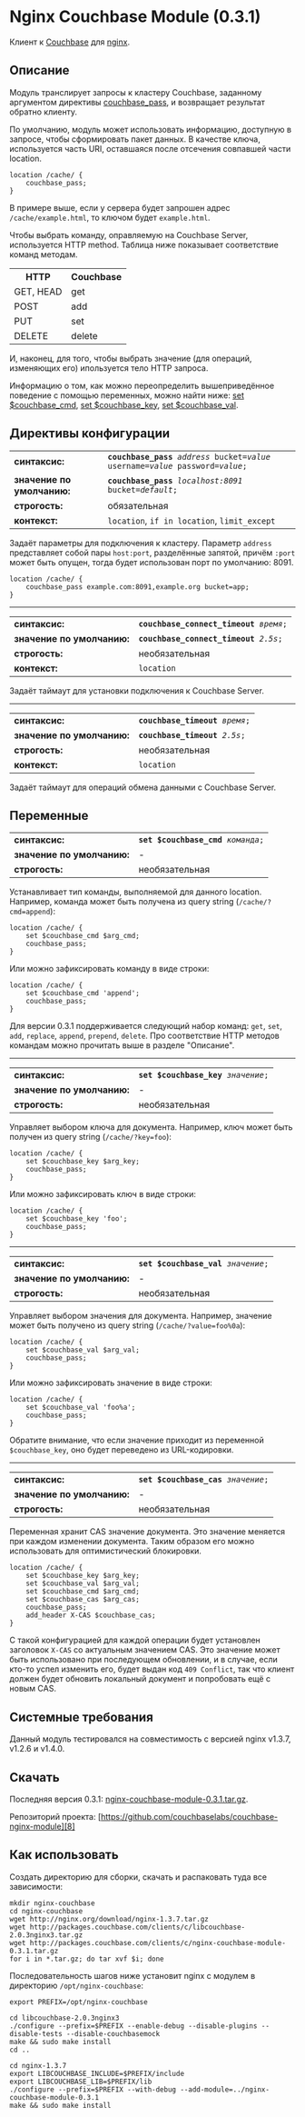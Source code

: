 # Nginx Couchbase Module (0.3.1)

Клиент к [Couchbase][1] для [nginx][2].

## Описание

Модуль транслирует запросы к кластеру Couchbase, заданному аргументом
директивы [couchbase_pass][3], и возвращает результат обратно клиенту.

По умолчанию, модуль может использовать информацию, доступную в
запросе, чтобы сформировать пакет данных. В качестве ключа,
используется часть URI, оставшаяся после отсечения совпавшей части
location.

    location /cache/ {
        couchbase_pass;
    }

В примере выше, если у сервера будет запрошен адрес
`/cache/example.html`, то ключом будет `example.html`.

Чтобы выбрать команду, оправляемую на Couchbase Server, используется
HTTP method. Таблица ниже показывает соответствие команд методам.

<table>
  <tr><th>HTTP</th><th>Couchbase</th></tr>
  <tr><td>GET, HEAD</td><td>get</td></tr>
  <tr><td>POST</td><td>add</td></tr>
  <tr><td>PUT</td><td>set</td></tr>
  <tr><td>DELETE</td><td>delete</td></tr>
</table>

И, наконец, для того, чтобы выбрать значение (для операций, изменяющих
его) ипользуется тело HTTP запроса.

Информацию о том, как можно переопределить вышеприведённое поведение с
помощью переменных, можно найти ниже: [set $couchbase_cmd][4], [set
$couchbase_key][5], [set $couchbase_val][6].

## Директивы конфигурации

<a name="couchbase_pass"></a>
<table>
  <tr>
    <td><strong>синтаксис:</strong></td>
    <td><code><strong>couchbase_pass</strong> <i>address</i> bucket=<i>value</i> username=<i>value</i> password=<i>value</i>;</code></td>
  </tr>
  <tr>
    <td><strong>значение по умолчанию:</strong></td>
    <td><code><strong>couchbase_pass</strong> <i>localhost:8091</i> bucket=<i>default</i>;</code></td>
  </tr>
  <tr>
    <td><strong>строгость:</strong></td>
    <td>обязательная</td>
  </tr>
  <tr>
    <td><strong>контекст:</strong></td>
    <td><code>location</code>, <code>if in location</code>, <code>limit_except</code></td>
  </tr>
</table>

Задаёт параметры для подключения к кластеру. Параметр `address`
представляет собой пары `host:port`, разделённые запятой, причём
`:port` может быть опущен, тогда будет использован порт по умолчанию:
8091.

    location /cache/ {
        couchbase_pass example.com:8091,example.org bucket=app;
    }

* * *

<a name="couchbase_connect_timeout"></a>
<table>
  <tr>
    <td><strong>синтаксис:</strong></td>
    <td><code><strong>couchbase_connect_timeout</strong> <i>время</i>;</code></td>
  </tr>
  <tr>
    <td><strong>значение по умолчанию:</strong></td>
    <td><code><strong>couchbase_connect_timeout</strong> <i>2.5s</i>;</code></td>
  </tr>
  <tr>
    <td><strong>строгость:</strong></td>
    <td>необязательная</td>
  </tr>
  <tr>
    <td><strong>контекст:</strong></td>
    <td><code>location</code></td>
  </tr>
</table>

Задаёт таймаут для установки подключения к Couchbase Server.

* * *

<a name="couchbase_timeout"></a>
<table>
  <tr>
    <td><strong>синтаксис:</strong></td>
    <td><code><strong>couchbase_timeout</strong> <i>время</i>;</code></td>
  </tr>
  <tr>
    <td><strong>значение по умолчанию:</strong></td>
    <td><code><strong>couchbase_timeout</strong> <i>2.5s</i>;</code></td>
  </tr>
  <tr>
    <td><strong>строгость:</strong></td>
    <td>необязательная</td>
  </tr>
  <tr>
    <td><strong>контекст:</strong></td>
    <td><code>location</code></td>
  </tr>
</table>

Задаёт таймаут для операций обмена данными с Couchbase Server.

## Переменные

<a name="set-couchbase_cmd"></a>
<table>
  <tr>
    <td><strong>синтаксис:</strong></td>
    <td><code><strong>set $couchbase_cmd</strong> <i>команда</i>;</code></td>
  </tr>
  <tr>
    <td><strong>значение по умолчанию:</strong></td>
    <td>-</td>
  </tr>
  <tr>
    <td><strong>строгость:</strong></td>
    <td>необязательная</td>
  </tr>
</table>

Устанавливает тип команды, выполняемой для данного location. Например,
команда может быть получена из query string (`/cache/?cmd=append`):

    location /cache/ {
        set $couchbase_cmd $arg_cmd;
        couchbase_pass;
    }

Или можно зафиксировать команду в виде строки:

    location /cache/ {
        set $couchbase_cmd 'append';
        couchbase_pass;
    }

Для версии 0.3.1 поддерживается следующий набор команд: `get`, `set`,
`add`, `replace`, `append`, `prepend`, `delete`. Про соответствие HTTP
методов командам можно прочитать выше в разделе "Описание".

* * *

<a name="set-couchbase_key"></a>
<table>
  <tr>
    <td><strong>синтаксис:</strong></td>
    <td><code><strong>set $couchbase_key</strong> <i>значение</i>;</code></td>
  </tr>
  <tr>
    <td><strong>значение по умолчанию:</strong></td>
    <td>-</td>
  </tr>
  <tr>
    <td><strong>строгость:</strong></td>
    <td>необязательная</td>
  </tr>
</table>

Управляет выбором ключа для документа. Например, ключ может быть
получен из query string (`/cache/?key=foo`):

    location /cache/ {
        set $couchbase_key $arg_key;
        couchbase_pass;
    }

Или можно зафиксировать ключ в виде строки:

    location /cache/ {
        set $couchbase_key 'foo';
        couchbase_pass;
    }

* * *

<a name="set-couchbase_val"></a>
<table>
  <tr>
    <td><strong>синтаксис:</strong></td>
    <td><code><strong>set $couchbase_val</strong> <i>значение</i>;</code></td>
  </tr>
  <tr>
    <td><strong>значение по умолчанию:</strong></td>
    <td>-</td>
  </tr>
  <tr>
    <td><strong>строгость:</strong></td>
    <td>необязательная</td>
  </tr>
</table>

Управляет выбором значения для документа. Например, значение может быть
получено из query string (`/cache/?value=foo%0a`):

    location /cache/ {
        set $couchbase_val $arg_val;
        couchbase_pass;
    }

Или можно зафиксировать значение в виде строки:

    location /cache/ {
        set $couchbase_val 'foo%a';
        couchbase_pass;
    }

Обратите внимание, что если значение приходит из переменной
`$couchbase_key`, оно будет переведено из URL-кодировки.

* * *

<a name="set-couchbase_cas"></a>
<table>
  <tr>
    <td><strong>синтаксис:</strong></td>
    <td><code><strong>set $couchbase_cas</strong> <i>значение</i>;</code></td>
  </tr>
  <tr>
    <td><strong>значение по умолчанию:</strong></td>
    <td>-</td>
  </tr>
  <tr>
    <td><strong>строгость:</strong></td>
    <td>необязательная</td>
  </tr>
</table>

Переменная хранит CAS значение документа. Это значение меняется при
каждом изменении документа. Таким образом его можно использовать для
оптимистический блокировки.

    location /cache/ {
        set $couchbase_key $arg_key;
        set $couchbase_val $arg_val;
        set $couchbase_cmd $arg_cmd;
        set $couchbase_cas $arg_cas;
        couchbase_pass;
        add_header X-CAS $couchbase_cas;
    }

С такой конфигурацией для каждой операции будет установлен заголовок
<code>X-CAS</code> со актуальным значением CAS. Это значение может
быть использовано при последующем обновлении, и в случае, если кто-то
успел изменить его, будет выдан код <code>409 Conflict</code>, так что
клиент должен будет обновить локальный документ и попробовать ещё с
новым CAS.

## Системные требования

Данный модуль тестировался на совместимость с версией nginx v1.3.7,
v1.2.6 и v1.4.0.

## Скачать

Последняя версия 0.3.1: [nginx-couchbase-module-0.3.1.tar.gz][7].

Репозиторий проекта: [https://github.com/couchbaselabs/couchbase-nginx-module][8]

## Как использовать

Создать директорию для сборки, скачать и распаковать туда все
зависимости:

    mkdir nginx-couchbase
    cd nginx-couchbase
    wget http://nginx.org/download/nginx-1.3.7.tar.gz
    wget http://packages.couchbase.com/clients/c/libcouchbase-2.0.3nginx3.tar.gz
    wget http://packages.couchbase.com/clients/c/nginx-couchbase-module-0.3.1.tar.gz
    for i in *.tar.gz; do tar xvf $i; done

Последовательность шагов ниже установит nginx с модулем в директорию
`/opt/nginx-couchbase`:

    export PREFIX=/opt/nginx-couchbase

    cd libcouchbase-2.0.3nginx3
    ./configure --prefix=$PREFIX --enable-debug --disable-plugins --disable-tests --disable-couchbasemock
    make && sudo make install
    cd ..

    cd nginx-1.3.7
    export LIBCOUCHBASE_INCLUDE=$PREFIX/include
    export LIBCOUCHBASE_LIB=$PREFIX/lib
    ./configure --prefix=$PREFIX --with-debug --add-module=../nginx-couchbase-module-0.3.1
    make && sudo make install


[1]: http://couchbase.com/download
[2]: http://www.nginx.ru/
[3]: #couchbase_pass
[4]: #set-couchbase_cmd
[5]: #set-couchbase_key
[6]: #set-couchbase_val
[7]: http://packages.couchbase.com/clients/c/nginx-couchbase-module-0.3.1.tar.gz
[8]: https://github.com/couchbaselabs/couchbase-nginx-module
